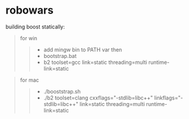 robowars
========

building boost statically:


> for win
>> - add mingw bin to PATH var then
>> - bootstrap.bat
>> - b2 toolset=gcc link=static threading=multi runtime-link=static

> for mac
>> - ./booststrap.sh
>> - ./b2 toolset=clang cxxflags="-stdlib=libc++" linkflags="-stdlib=libc++" link=static threading=multi runtime-link=static
